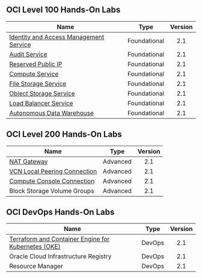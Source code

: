 


## OCI Level 100 Hands-On Labs 


|                  **Name**              |    **Type**  | **Version** |
|----------------------------------------|:------------:|:-------:|
|[Identity and Access Management Service](./L100-LAB/Identity_Access_Management/IAM_HOL.md) | Foundational |   2.1   |
|[Audit Service](./L100-LAB/Audit_Service/AUDIT_HOL.md) | Foundational |   2.1   |
|[Reserved Public IP](./L100-LAB/Using_Reserved_Public_IP/Reserved_Public_IP_HOL.md) | Foundational |   2.1   |
|[Compute Service](./L100-LAB/Network_Compute_and_Block_Service/Compute_HOL.md)                        | Foundational |   2.1   |
|[File Storage Service](./L100-LAB/File_Storage_Service/FSS_HOL.md)                   | Foundational |   2.1   | 
|[Object Storage Service](./L100-LAB/Object_Storage/ObjectStorage_HOL.md)                   | Foundational |   2.1   |  
|[Load Balancer Service](./L100-LAB/Load_Balancer/load_balancer.md)                 | Foundational |   2.1   |      
|[Autonomous Data Warehouse](./L100-LAB/Autonomous_Data_Warehouse/ADW_HOL.md)             | Foundational |   2.1   |   



## OCI Level 200 Hands-On Labs 


|                  **Name**              |    **Type**  | **Version** | 
|----------------------------------------|:------------:|:-------:|
|[NAT Gateway](./L200-LAB/NAT_Gateway/nat_gateway.md)| Advanced |   2.1   | 
|[VCN Local Peering Connection](./L200-LAB/VCN_Local_Peering/vcn_local_peering.md)                       | Advanced |   2.1   |   
|[Compute Console Connection](./L200-LAB/Compute-Console-Connection/HOL-Console-Connection.md)| Advanced |   2.1   |   
|Block Storage Volume Groups                  | Advanced |   2.1   |   


## OCI DevOps Hands-On Labs


|                  **Name**              |    **Type**  | **Version** | 
|----------------------------------------|:------------:|:-------:|
|[Terraform and Container Engine for Kubernetes (OKE)](./DevOps/Terraform-and-OKE-LAB/tf_oke_hol.md)| DevOps |   2.1   | 
|Oracle Cloud Infrastructure Registry | DevOps |   2.1   |   
|Resource Manager                     | DevOps |   2.1   |      


